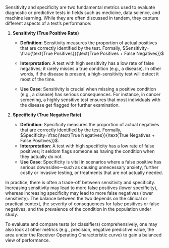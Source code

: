 Sensitivity and specificity are two fundamental metrics used to evaluate diagnostic or predictive tests in fields such as medicine, data science, and machine learning. While they are often discussed in tandem, they capture different aspects of a test’s performance:

1. **Sensitivity (True Positive Rate)**
    
    - **Definition**: Sensitivity measures the proportion of actual positives that are correctly identified by the test. Formally, $Sensitivity= \frac{\text{True Positives}}{\text{True Positives + False Negatives}}$
    
    - **Interpretation**: A test with high sensitivity has a low rate of false negatives; it rarely misses a true condition (e.g., a disease). In other words, if the disease is present, a high-sensitivity test will detect it most of the time.
    - **Use Case**: Sensitivity is crucial when missing a positive condition (e.g., a disease) has serious consequences. For instance, in cancer screening, a highly sensitive test ensures that most individuals with the disease get flagged for further examination.
2. **Specificity (True Negative Rate)**
    
    - **Definition**: Specificity measures the proportion of actual negatives that are correctly identified by the test. Formally, $Specificity=\frac{\text{True Negatives}}{\text{True Negatives + False Positives}}$.
    - **Interpretation**: A test with high specificity has a low rate of false positives; it seldom flags someone as having the condition when they actually do not.
    - **Use Case**: Specificity is vital in scenarios where a false positive has serious downsides—such as causing unnecessary anxiety, further costly or invasive testing, or treatments that are not actually needed.

In practice, there is often a trade-off between sensitivity and specificity. Increasing sensitivity may lead to more false positives (lower specificity), whereas increasing specificity may lead to more false negatives (lower sensitivity). The balance between the two depends on the clinical or practical context, the severity of consequences for false positives or false negatives, and the prevalence of the condition in the population under study.

To evaluate and compare tests (or classifiers) comprehensively, one may also look at other metrics (e.g., precision, negative predictive value, the area under the Receiver Operating Characteristic curve) to gain a balanced view of performance.